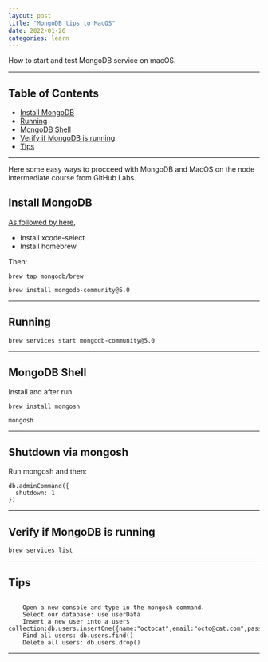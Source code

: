 ```yaml
---
layout: post
title: "MongoDB tips to MacOS"
date: 2022-01-26
categories: learn
---
```


How to start and test MongoDB service on macOS.

***

## Table of Contents
  - [Install MongoDB](#Install-MongoDB)
  - [Running](#Running)
  - [MongoDB Shell](#MongoDB-Shell)
  - [Verify if MongoDB is running](#Verify-if-MongoDB-is-running)
  - [Tips](#Tips)

***

Here some easy ways to procceed with MongoDB and MacOS on the node intermediate course from GitHub Labs.

## Install MongoDB

[As followed by here](https://docs.mongodb.com/manual/tutorial/install-mongodb-on-os-x/), 

- Install xcode-select
- Install homebrew

Then:

```
brew tap mongodb/brew

brew install mongodb-community@5.0
```



***

## Running


```
brew services start mongodb-community@5.0

```


***
## MongoDB Shell

 Install and after run

```
brew install mongosh

mongosh

```

***

## Shutdown via mongosh

Run mongosh and then:

```
db.adminCommand({
  shutdown: 1
})
```

***

## Verify if MongoDB is running 



```
brew services list
```

***

## Tips

```

    Open a new console and type in the mongosh command.
    Select our database: use userData
    Insert a new user into a users collection:db.users.insertOne({name:"octocat",email:"octo@cat.com",password:"password"})
    Find all users: db.users.find()
    Delete all users: db.users.drop()

```

***